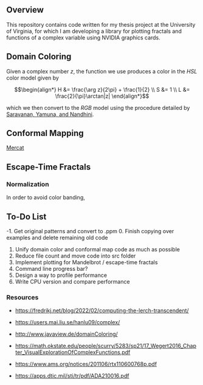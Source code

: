 ## Overview
This repository contains code written for my thesis project at the University of Virginia, for which I am developing a library for plotting fractals and functions of a complex variable using NVIDIA graphics cards.

## Domain Coloring
Given a complex number $z$, the function we use produces a color in the $HSL$ color model given by
```math
\begin{align*} H &= \frac{\arg z}{2\pi} + \frac{1}{2} \\ S &= 1 \\ L &= \frac{2}{\pi}\arctan|z| \end{align*}
```
which we then convert to the $RGB$ model using the procedure detailed by
[Saravanan, Yamuna, and Nandhini](https://ieeexplore.ieee.org/abstract/document/7754179).

## Conformal Mapping
[Mercat](https://en.wikibooks.org/wiki/Fractals/Conformal_map)

## Escape-Time Fractals


### Normalization
In order to avoid color banding,

## To-Do List
-1. Get original patterns and convert to .ppm
0. Finish copying over examples and delete remaining old code
1. Unify domain color and conformal map code as much as possible
2. Reduce file count and move code into src folder
3. Implement plotting for Mandelbrot / escape-time fractals
4. Command line progress bar?
5. Design a way to profile performance
6. Write CPU version and compare performance

### Resources

* https://fredrikj.net/blog/2022/02/computing-the-lerch-transcendent/

* https://users.mai.liu.se/hanlu09/complex/
* http://www.javaview.de/domainColoring/

* https://math.okstate.edu/people/scurry/5283/sp21/17_Wegert2016_Chapter_VisualExplorationOfComplexFunctions.pdf
* https://www.ams.org/notices/201106/rtx110600768p.pdf

* https://apps.dtic.mil/sti/tr/pdf/ADA210016.pdf